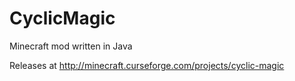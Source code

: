 # CyclicMagic
Minecraft mod written in Java

Releases at 
http://minecraft.curseforge.com/projects/cyclic-magic
